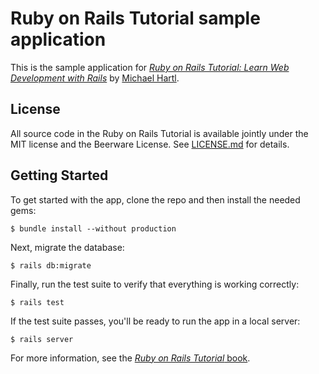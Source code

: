 # Ruby on Rails Tutorial sample application

This is the sample application for [*Ruby on Rails Tutorial: Learn Web Development with Rails*](http://railstutorial.org/)
by [Michael Hartl](http://www.michaelhartl.com/).

## License

All source code in the Ruby on Rails Tutorial is available jointly under the MIT license and the Beerware License. See [LICENSE.md](LICENSE.md) for details.

## Getting Started

To get started with the app, clone the repo and then install the needed gems: 

```apple js
$ bundle install --without production
```

Next, migrate the database: 

```apple js
$ rails db:migrate
```

Finally, run the test suite to verify that everything is working correctly: 

```apple js
$ rails test
```

If the test suite passes, you'll be ready to run the app in a local server: 

```apple js
$ rails server
```

For more information, see the [*Ruby on Rails Tutorial* book](http://www.railstutorial.org/book).